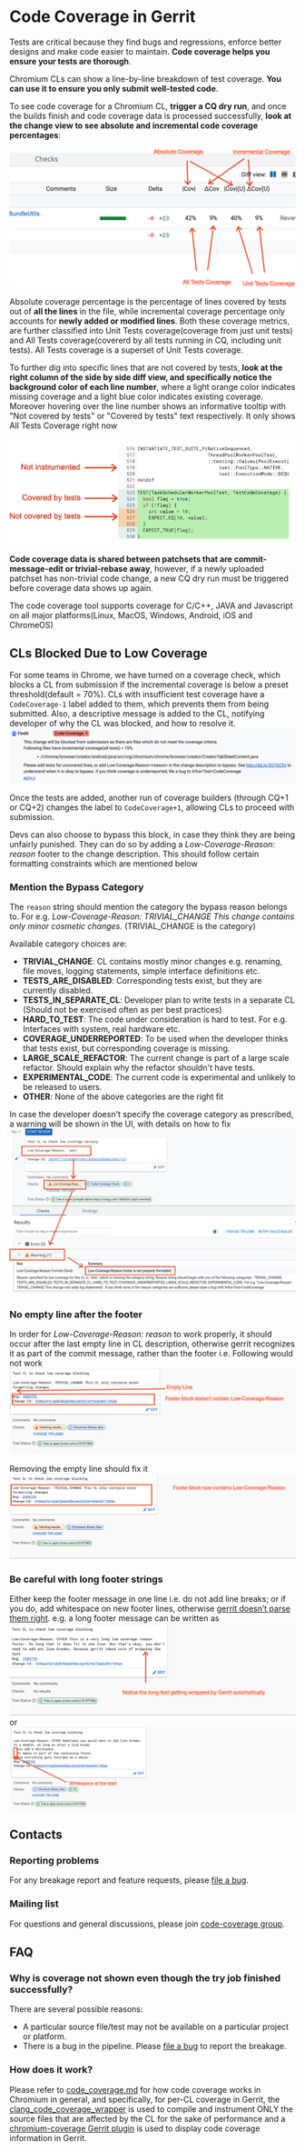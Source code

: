 # Code Coverage in Gerrit

Tests are critical because they find bugs and regressions, enforce better
designs and make code easier to maintain. **Code coverage helps you ensure your
tests are thorough**.

Chromium CLs can show a line-by-line breakdown of test coverage. **You can use
it to ensure you only submit well-tested code**.

To see code coverage for a Chromium CL, **trigger a CQ dry run**, and once the
builds finish and code coverage data is processed successfully, **look at the
change view to see absolute and incremental code coverage percentages**:

![code_coverage_percentages]

Absolute coverage percentage is the percentage of lines covered by tests
out of **all the lines** in the file, while incremental coverage percentage only
accounts for **newly added or modified lines**. Both these coverage metrics, are further
classified into Unit Tests coverage(coverage from just unit tests) and All Tests coverage(covererd by all tests running in CQ, including unit tests). All Tests coverage is a superset of Unit Tests coverage.

To further dig into specific lines that are not covered by tests, **look at the
right column of the side by side diff view, and specifically notice the
background color of each line number**, where a light orange color indicates
missing coverage and a light blue color indicates existing coverage. Moreover
hovering over the line number shows an informative tooltip with
"Not covered by tests" or "Covered by tests" text respectively. It only shows
All Tests Coverage right now

![code_coverage_annotations]

**Code coverage data is shared between patchsets that are commit-message-edit or
trivial-rebase away**, however, if a newly uploaded patchset has
non-trivial code change, a new CQ dry run must be triggered before coverage data
shows up again.

The code coverage tool supports coverage for C/C++, JAVA and Javascript on all major platforms(Linux, MacOS, Windows, Android, iOS and ChromeOS)

## CLs Blocked Due to Low Coverage
For some teams in Chrome, we have turned on a coverage check, which blocks a CL from submission if the incremental coverage is below a preset threshold(default = 70%). CLs with insufficient test coverage have a `CodeCoverage-1` label added to them, which prevents them from being submitted. Also, a descriptive message is added to the CL, notifying developer of why the CL was blocked, and how to resolve it.
![low_coverage_message]

Once the tests are added, another run of coverage builders (through CQ+1 or CQ+2) changes the label to `CodeCoverage+1`, allowing CLs to proceed with submission.

Devs can also choose to bypass this block, in case they think they are being unfairly punished. They can do so by adding a *Low-Coverage-Reason: reason* footer to the change description. This should follow certain formatting constraints which are mentioned below

### Mention the Bypass Category

The `reason` string should mention the category the bypass reason belongs to. For e.g. *Low-Coverage-Reason: TRIVIAL_CHANGE This change contains only minor cosmetic changes.* (TRIVIAL_CHANGE is the category)

Available category choices are:
* **TRIVIAL_CHANGE**: CL contains mostly minor changes e.g. renaming, file moves, logging statements, simple interface definitions etc.
* **TESTS_ARE_DISABLED**: Corresponding tests exist, but they are currently disabled.
* **TESTS_IN_SEPARATE_CL**: Developer plan to write tests in a separate CL (Should not be exercised often as per best practices)
* **HARD_TO_TEST**: The code under consideration is hard to test. For e.g. Interfaces with system, real hardware etc.
* **COVERAGE_UNDERREPORTED**: To be used when the developer thinks that tests exist, but corresponding coverage is missing.
* **LARGE_SCALE_REFACTOR**: The current change is part of a large scale refactor. Should explain why the refactor shouldn't have tests.
* **EXPERIMENTAL_CODE**: The current code is experimental and unlikely to be released to users.
* **OTHER**: None of the above categories are the right fit

In case the developer doesn't specify the coverage category as prescribed, a warning will be shown in the UI, with details on how to fix
![impropery_formatted_coverage_footer]

### No empty line after the footer
In order for *Low-Coverage-Reason: reason* to work properly, it should occur after the last empty line in CL description, otherwise gerrit recognizes it as part of the commit message, rather than the footer i.e. Following would not work
![empty_line_after_footer]

Removing the empty line should fix it
![no_empty_line_after_footer]

### Be careful with long footer strings
Either keep the footer message in one line i.e. do not add line breaks; or if you do, add whitespace on new footer lines, otherwise [gerrit doesn’t parse them right]. e.g. a long footer message can be written as
![long_footer]
or
![line_break_footer]

## Contacts

### Reporting problems
For any breakage report and feature requests, please [file a bug].

### Mailing list
For questions and general discussions, please join [code-coverage group].

## FAQ
### Why is coverage not shown even though the try job finished successfully?

There are several possible reasons:
* A particular source file/test may not be available on a particular project or
platform.
* There is a bug in the pipeline. Please [file a bug] to report the breakage.

### How does it work?

Please refer to [code_coverage.md] for how code coverage works in Chromium in
general, and specifically, for per-CL coverage in Gerrit, the
[clang_code_coverage_wrapper] is used to compile and instrument ONLY the source
files that are affected by the CL for the sake of performance and a
[chromium-coverage Gerrit plugin] is used to display code coverage information
in Gerrit.


[choose_tryjobs]: images/code_coverage_choose_tryjobs.png
[code_coverage_annotations]: images/code_coverage_annotations.png
[code_coverage_percentages]: images/code_coverage_percentages.png
[low_coverage_message]: images/low_coverage_message.png
[empty_line_after_footer]: images/empty_line_after_footer.png
[no_empty_line_after_footer]: images/no_empty_line_after_footer.png
[long_footer]: images/long_footer.png
[line_break_footer]: images/line_break_footer.png
[impropery_formatted_coverage_footer]: images/improperly_formatted_coverage_footer.png
[file a bug]: https://bugs.chromium.org/p/chromium/issues/entry?components=Infra%3ETest%3ECodeCoverage
[code-coverage group]: https://groups.google.com/a/chromium.org/forum/#!forum/code-coverage
[code_coverage.md]: code_coverage.md
[clang_code_coverage_wrapper]: https://chromium.googlesource.com/chromium/src/+/main/docs/clang_code_coverage_wrapper.md
[chromium-coverage Gerrit plugin]: https://chromium.googlesource.com/infra/gerrit-plugins/code-coverage/
[gerrit doesn’t parse them right]: https://bugs.chromium.org/p/chromium/issues/detail?id=1459714#c9
